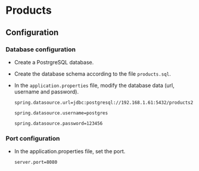 # Products
## Configuration
### Database configuration
- Create a PostrgreSQL database.

- Create the database schema according to the file `products.sql`.

- In the `application.properties` file, modify the database data (url, username and password).

    `spring.datasource.url=jdbc:postgresql://192.168.1.61:5432/products2`
    
    `spring.datasource.username=postgres`
    
    `spring.datasource.password=123456`

### Port configuration

- In the application.properties file, set the port.

     `server.port=8080`